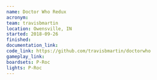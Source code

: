 ```yaml
---
name: Doctor Who Redux
acronym:
team: travisbmartin
location: Owensville, IN
started: 2018-09-26
finished:
documentation_link:
code_link: https://github.com/travisbmartin/doctorwho
gameplay_link:
boardsets: P-Roc
lights: P-Roc
---
```

